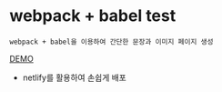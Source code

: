 # webpack + babel test

    webpack + babel을 이용하여 간단한 문장과 이미지 페이지 생성

[DEMO](https://nervous-goldberg-d5d11a.netlify.app/)

- netlify를 활용하여 손쉽게 배포